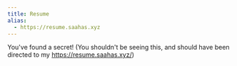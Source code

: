 ```yaml
---
title: Resume
alias:
  - https://resume.saahas.xyz
---
```

You've found a secret! (You shouldn't be seeing this, and should have been directed to my https://resume.saahas.xyz/)